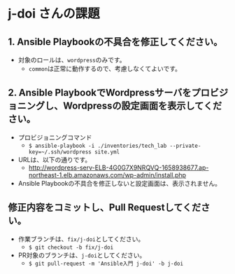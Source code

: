 j-doi さんの課題
====

## 1. Ansible Playbookの不具合を修正してください。
- 対象のロールは、`wordpress`のみです。
	- `common`は正常に動作するので、考慮しなくてよいです。

## 2. Ansible PlaybookでWordpressサーバをプロビジョニングし、Wordpressの設定画面を表示してください。
- プロビジョニングコマンド
	- `$ ansible-playbook -i ./inventories/tech_lab --private-key=~/.ssh/wordpress site.yml`
- URLは、以下の通りです。
	- http://wordpress-serv-ELB-4G0G7X9NRQVQ-1658938677.ap-northeast-1.elb.amazonaws.com/wp-admin/install.php
- Ansible Playbookの不具合を修正しないと設定画面は、表示されません。

## 修正内容をコミットし、Pull Requestしてください。
- 作業ブランチは、`fix/j-doi`としてください。
	- `$ git checkout -b fix/j-doi`
- PR対象のブランチは、`j-doi`としてください。
	- `$ git pull-request -m 'Ansible入門 j-doi' -b j-doi`
